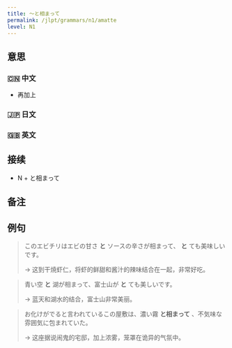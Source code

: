 ```yaml
---
title: 〜と相まって
permalink: /jlpt/grammars/n1/amatte
level: N1
---
```


## 意思

### 🇨🇳 中文

- 再加上

### 🇯🇵 日文


### 🇬🇧 英文


## 接续

- N + と相まって

## 备注


## 例句

> このエビチリはエビの甘さ **と** ソースの辛さが相まって、 **と** ても美味しいです。
>
> → 这到干焼虾仁，将虾的鲜甜和酱汁的辣味结合在一起，非常好吃。

> 青い空 **と** 湖が相まって、富士山が **と** ても美しいです。
>
> → 蓝天和湖水的结合，富士山非常美丽。

> お化けがでると言われているこの屋敷は、濃い霧 **と相まって** 、不気味な雰囲気に包まれていた。
>
> → 这座据说闹鬼的宅邸，加上浓雾，笼罩在诡异的气氛中。

